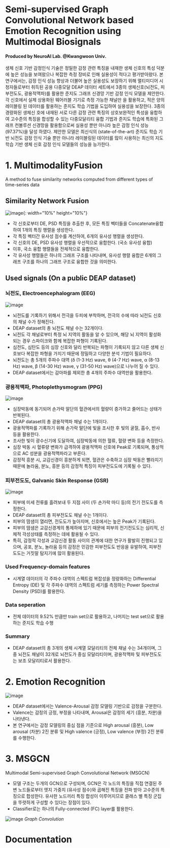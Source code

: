 # Semi-supervised Graph Convolutional Network based Emotion Recognition using Multimodal Biosignals
#### Produced by NeuroAI Lab. @Kwangwoon Univ.

생체 신호 기반 감정인식 기술은 정밀한 감정 관련 특징을 내재한 생체 신호의 특성 덕분에 높은 성능을 보여왔으나 복잡한
측정 장비로 인해 실용성이 적다고 평가받아왔다. 본 연구에서는, 감정 인식 성능 향상과 더불어 높은 실용성도 보장하기 위해
멀티미디어 시청자들로부터 취득된 공용 다중모달 DEAP 데이터 세트에서 3종의 생체신호(뇌전도, 피부전도도, 광용적맥파)를
활용한 준지도 그래프 신경망 기반 감정 인식 모델을 제안한다. 각 신호에서 실제 상용화된 웨어러블 기기로 측정 가능한 채널만
을 활용하고, 적은 양의 레이블링 된 데이터를 활용하는 준지도 학습 기법을 도입하여 실용성을 보장한다. 3종의 경량화된 생체신
호에 내재된 서로 다른 감정 관련 특징의 상호보완적인 특성을 융합하여 고수준의 특징을 합성할 수 있는 다중모달리티 융합
기법과 준지도 학습에 특화된 그래프 컨볼루션 신경망을 활용함으로써 실용성 뿐만 아니라 높은 감정 인식 성능 (97.37%)을 달성
하였다. 제안한 모델은 최신식의 (state-of-the-art) 준지도 학습 기반 뇌전도 감정 인식 기술 뿐만 아니라 레이블링된 데이터를
많이 사용하는 최신의 지도 학습 기반 생체 신호 감정 인식 모델들의 성능을 능가한다. 


# 1. MultimodalityFusion
A method to fuse similarity networks computed from different types of time-series data

## Similarity Network Fusion
![image](https://github.com/ClustProject/KWUMultimodalityFusion/assets/74770095/d3710b0c-e0ba-4d54-a2d3-aabf516d3381){: width="10%" height="10%"}
*	각 신호로부터 DE, PSD 특징을 추출한 후, 모든 특징 벡터들을 Concatenate융합하여 1개의 특징 행렬을 생성한다.
*	각 특징 벡터간 유사성 점수를 계산하여, 6개의 유사성 행렬을 생성한다.
*	각 신호의 DE, PSD 유사성 행렬을 우선적으로 융합한다. (국소 유사성 융합)
*	이후, 국소 융합 행렬들을 전체적으로 융합한다.
*	각 유사성 행렬들은 하나의 그래프 구조를 나타내며, 유사성 행렬 융합은 6개의 그래프 구조를 하나의 그래프 구조로 융합한 것을 의미한다.



## Used signals (On a public DEAP dataset)


### 뇌전도, Electroencephalogram (EEG)
![image](https://github.com/ClustProject/KWUAnalysisModels/assets/74770095/2a3ac3d9-cee3-426d-9af3-1492e9b0ea59)

*	뇌전도를 기록하기 위해서 전극을 두피에 부착하며, 전극의 수에 따라 뇌전도 신호의 채널 수가 정해진다.
*   DEAP dataset의 총 뇌전도 채널 수는 32개이다.
*	뇌전도 각 채널로부터 특정 뇌 지역의 활동을 알 수 있으며, 해당 뇌 지역이 활성화되는 경우 스파이크와 함께 복잡한 파형이 기록된다.
*	심전도, 심탄도 등의 심장 신호와 달리 반복되는 파형이 기록되지 않고 다른 생체 신호보다 복잡한 파형을 가지기 때문에 정밀하고 다양한 분석 기법이 필요하다.
*	뇌전도는 총 5개의 주파수 대역 (δ (1-3 Hz) wave, θ (4-7 Hz) wave, α (8-13 Hz) wave, β (14-30 Hz) wave, γ (31-50 Hz) wave)으로 나누어 질 수 있다.
*   DEAP dataset에서는 감마파를 제외한 총 4개의 주파수 대역만을 활용한다.


### 광용적맥파, Photoplethysmogram (PPG)
![image](https://github.com/ClustProject/KWUMultimodalityFusion/assets/74770095/cf93b7d2-01b4-4b3b-bc09-a3549f1f4e89)
*	심장박동에 동기되어 손가락 말단의 혈관에서의 혈량이 증가하고 줄어드는 상태가 반복된다.
*   DEAP dataset의 총 광용적맥파 채널 수는 1개이다.
*	광용적맥파를 기록하기 위해 손가락 말단에 빛을 조사한 후 빛의 굴절, 흡수, 반사 등을 활용한다.
*	조사한 빛이 광수신기에 도달하여, 심장박동에 의한 혈류, 혈량 변화 등을 측정한다.
*	심장 박동 시 혈류량 변화가 급격하여 광용적맥파 신호에 Peak로 기록되며, 통상적으로 AC 성분을 광용적맥파라고 부른다.
*	감정적 흥분 시, 교감신경이 흥분하게 되면, 혈관은 수축하고 심장 박동은 빨라지기 때문에 놀라움, 분노, 흥분 등의 감정적 특징이 피부전도도에 기록될 수 있다.



### 피부전도도, Galvanic Skin Response (GSR)
![image](https://github.com/ClustProject/KWUMultimodalityFusion/assets/74770095/3a3b6783-8582-4b6d-a075-eaf4376a0a6f)
*	피부에 미세 전류를 흘려보내 두 지점 사이 (두 손가락 마디 등)의 전기 전도도를 측정한다.
*   DEAP dataset의 총 피부전도도 채널 수는 1개이다.
*	피부의 땀샘이 열리면, 전도도가 높아지며, 신호에서는 높은 Peak가 기록된다.
*	피부의 땀샘은 교감신경계의 통제하에 있기 때문에 피부의 전기전도도는 심리적, 신체적 각성상태를 측정하는 데에 활용될 수 있다.
*	특히, 감정적 각성과 교감신경 활동 사이의 관계에 대한 연구가 활발히 진행되고 있으며, 공포, 분노, 놀라움 등의 감정은 민감한 피부전도도 반응을 유발하여, 피부전도도는 거짓말 탐지기에 많이 활용된다.


### Used Frequency-domain features
* 시계열 데이터의 각 주파수 대역의 스펙트럼 복잡성을 정량화하는 Differential Entropy (DE) 및 각 주파수 대역의 스펙트럼 세기를 측정하는 Power Spectral Density (PSD)를 활용한다.


### Data seperation
* 전체 데이터의 9.52% 만큼만 train set으로 활용하고, 나머지는 test set으로 활용하는 준지도 학습 수행

### Summary
*   DEAP dataset의 총 3개의 생체 시계열 모달리티의 전체 채널 수는 34개이며, 그 중 뇌전도 채널이 32개로 뇌전도가 중심 모달리티이며, 광용적맥파 및 피부전도도는 보조 모달리티로서 활용한다.


# 2. Emotion Recognition

![image](https://github.com/KimDyun/Graph-Representation-Learning/assets/74770095/b9988835-7108-4a63-90be-6d33f6aa361c)

* DEAP dataset에서는 Valence-Arousal 감정 모델링 기반으로 감정을 구분한다.
* Valence는 감정의 긍정, 부정을 나타내며, Arousal은 감정의 세기 (흥분, 차분)을 나타낸다.
* 본 연구에서는 감정 모델링의 중심 점을 기준으로 High arousal (흥분), Low arousal (차분) 2진 분류 및 High valence (긍정), Low valence (부정) 2진 분류를 수행한다.



# 3.  MSGCN
Multimodal Semi-supervised Graph Convolutional Network (MSGCN)


*	모델 구조는 두개의 GCN으로 구성되며, GCN은 각 노드의 특징을 직접 연결된 주변 노드들로부터 엣지 가중치 (유사성 점수)와 곱해진 특징을 전파 받아 고수준의 특징으로 합성한다. 유사한 노드끼리 특징 합성이 이루어지므로 클래스 별 특징 군집을 뚜렷하게 구성할 수 있다는 장점이 있다.
*	Classifier로는 하나의 Fully-connected (FC) layer를 활용한다.

![image](https://github.com/ClustProject/KWUAnalysisModels/assets/74770095/fddc4631-3b5f-4ffa-bb65-9630a1a1c787)
*Graph Convolution*


# Documentation
